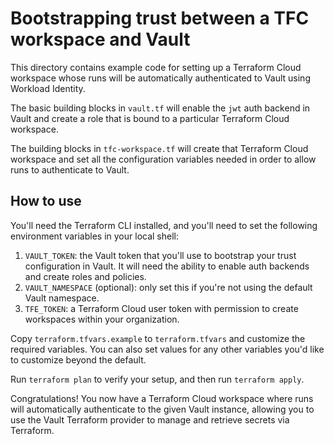 # Bootstrapping trust between a TFC workspace and Vault

This directory contains example code for setting up a Terraform Cloud workspace whose runs will be automatically authenticated to Vault using Workload Identity.

The basic building blocks in `vault.tf` will enable the `jwt` auth backend in Vault and create a role that is bound to a particular Terraform Cloud workspace.

The building blocks in `tfc-workspace.tf` will create that Terraform Cloud workspace and set all the configuration variables needed in order to allow runs to authenticate to Vault.

## How to use

You'll need the Terraform CLI installed, and you'll need to set the following environment variables in your local shell:

1. `VAULT_TOKEN`: the Vault token that you'll use to bootstrap your trust configuration in Vault. It will need the ability to enable auth backends and create roles and policies.
1. `VAULT_NAMESPACE` (optional): only set this if you're not using the default Vault namespace.
1. `TFE_TOKEN`: a Terraform Cloud user token with permission to create workspaces within your organization.

Copy `terraform.tfvars.example` to `terraform.tfvars` and customize the required variables. You can also set values for any other variables you'd like to customize beyond the default.

Run `terraform plan` to verify your setup, and then run `terraform apply`.

Congratulations! You now have a Terraform Cloud workspace where runs will automatically authenticate to the given Vault instance, allowing you to use
the Vault Terraform provider to manage and retrieve secrets via Terraform.